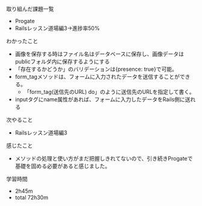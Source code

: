 取り組んだ課題一覧
* Progate
 * Railsレッスン道場編3→進捗率50%

わかったこと
* 画像を保存する時はファイル名はデータベースに保存し、画像データはpublicフォルダ内に保存するようにする
* 「存在するかどうか」のバリデーションは{presence: true}で可能。
* form_tagメソッドは、フォームに入力されたデータを送信することができる。
  * 「form_tag(送信先のURL) do」のように送信先のURLを指定して書く。
* inputタグにname属性があれば、フォームに入力したデータをRails側に送れる

次やること
* Railsレッスン道場編3

感じたこと
* メソッドの処理と使い方がまだ把握しきれてないので、引き続きProgateで基礎を固める必要があると感じました。

学習時間
* 2h45m
 * total 72h30m
